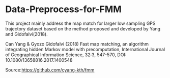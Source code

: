 # Data-Preprocess-for-FMM
This project mainly address the map match for larger low sampling GPS trajectory dataset based on the method proposed and developed by Yang and Gidofalvi(2018).


Can Yang & Gyozo Gidofalvi (2018) Fast map matching, an algorithm integrating hidden Markov model with precomputation, International Journal of Geographical Information Science, 32:3, 547-570, DOI: 10.1080/13658816.2017.1400548

Source:https://github.com/cyang-kth/fmm
